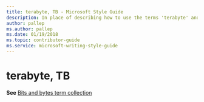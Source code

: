 ```yaml
---
title: terabyte, TB - Microsoft Style Guide
description: In place of describing how to use the terms 'terabyte' and 'TB' in content, this article provides a link to the bits and bytes term collection topic.
author: pallep
ms.author: pallep
ms.date: 01/19/2018
ms.topic: contributor-guide
ms.service: microsoft-writing-style-guide
---
```


# terabyte, TB

**See** [Bits and bytes term collection](~/a-z-word-list-term-collections/term-collections/bits-bytes-terms.md)
